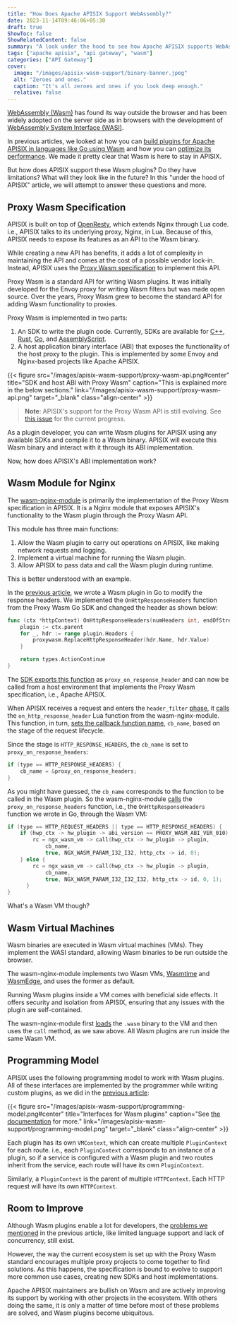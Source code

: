 ```yaml
---
title: "How Does Apache APISIX Support WebAssembly?"
date: 2023-11-14T09:46:06+05:30
draft: true
ShowToc: false
ShowRelatedContent: false
summary: "A look under the hood to see how Apache APISIX supports WebAssembly plugins."
tags: ["apache apisix", "api gateway", "wasm"]
categories: ["API Gateway"]
cover:
  image: "/images/apisix-wasm-support/binary-banner.jpeg"
  alt: "Zeroes and ones."
  caption: "It's all zeroes and ones if you look deep enough."
  relative: false
---
```


[WebAssembly (Wasm)](https://webassembly.org/) has found its way outside the browser and has been widely adopted on the server side as in browsers with the development of [WebAssembly System Interface (WASI)](https://github.com/WebAssembly/WASI).

In previous articles, we looked at how you can [build plugins for Apache APISIX in languages like Go using Wasm](/posts/tiny-apisix-plugin/) and how you can [optimize its performance](/posts/tinier-apisix-plugin/). We made it pretty clear that Wasm is here to stay in APISIX.

But how does APISIX support these Wasm plugins? Do they have limitations? What will they look like in the future? In this "under the hood of APISIX" article, we will attempt to answer these questions and more.

## Proxy Wasm Specification

APISIX is built on top of [OpenResty](https://apisix.apache.org/blog/2021/08/25/why-apache-apisix-chose-nginx-and-lua/), which extends Nginx through Lua code. i.e., APISIX talks to its underlying proxy, Nginx, in Lua. Because of this, APISIX needs to expose its features as an API to the Wasm binary.

While creating a new API has benefits, it adds a lot of complexity in maintaining the API and comes at the cost of a possible vendor lock-in. Instead, APISIX uses the [Proxy Wasm specification](https://github.com/proxy-wasm/spec/tree/master#host-environments) to implement this API.

Proxy Wasm is a standard API for writing Wasm plugins. It was initially developed for the Envoy proxy for writing Wasm filters but was made open source. Over the years, Proxy Wasm grew to become the standard API for adding Wasm functionality to proxies.

Proxy Wasm is implemented in two parts:

1. An SDK to write the plugin code. Currently, SDKs are available for [C++](https://github.com/proxy-wasm/proxy-wasm-cpp-sdk), [Rust](https://github.com/proxy-wasm/proxy-wasm-rust-sdk), [Go](https://github.com/tetratelabs/proxy-wasm-go-sdk), and [AssemblyScript](https://github.com/solo-io/proxy-runtime).
2. A host application binary interface (ABI) that exposes the functionality of the host proxy to the plugin. This is implemented by some Envoy and Nginx-based projects like Apache APISIX.

{{< figure src="/images/apisix-wasm-support/proxy-wasm-api.png#center" title="SDK and host ABI with Proxy Wasm" caption="This is explained more in the below sections." link="/images/apisix-wasm-support/proxy-wasm-api.png" target="_blank" class="align-center" >}}

> **Note**: APISIX's support for the Proxy Wasm API is still evolving. See [this issue](https://github.com/api7/wasm-nginx-module/issues/25) for the current progress.

As a plugin developer, you can write Wasm plugins for APISIX using any available SDKs and compile it to a Wasm binary. APISIX will execute this Wasm binary and interact with it through its ABI implementation.

Now, how does APISIX's ABI implementation work?

## Wasm Module for Nginx

The [wasm-nginx-module](https://github.com/api7/wasm-nginx-module) is primarily the implementation of the Proxy Wasm specification in APISIX. It is a Nginx module that exposes APISIX's functionality to the Wasm plugin through the Proxy Wasm API.

This module has three main functions:

1. Allow the Wasm plugin to carry out operations on APISIX, like making network requests and logging.
2. Implement a virtual machine for running the Wasm plugin.
3. Allow APISIX to pass data and call the Wasm plugin during runtime.

This is better understood with an example.

In the [previous article](/posts/tiny-apisix-plugin/), we wrote a Wasm plugin in Go to modify the response headers. We implemented the `OnHttpResponseHeaders` function from the Proxy Wasm Go SDK and changed the header as shown below:

```go
func (ctx *httpContext) OnHttpResponseHeaders(numHeaders int, endOfStream bool) types.Action {
	plugin := ctx.parent
	for _, hdr := range plugin.Headers {
		proxywasm.ReplaceHttpResponseHeader(hdr.Name, hdr.Value)
	}

	return types.ActionContinue
}
```

The [SDK exports this function](https://github.com/tetratelabs/proxy-wasm-go-sdk/blob/1b9daaf70730bd6197ca8a34b2a8af713bbce7ad/proxywasm/internal/abi_callback_l7.go#L63) as `proxy_on_response_header` and can now be called from a host environment that implements the Proxy Wasm specification, i.e., Apache APISIX.

When APISIX receives a request and enters the `header_filter` [phase](https://apisix.apache.org/docs/apisix/terminology/plugin/#plugins-execution-lifecycle), it [calls](https://github.com/apache/apisix/blob/1eaad271ecc78ae2001e9da79b347406bd9aa6be/apisix/wasm.lua#L119) the `on_http_response_header` Lua function from the wasm-nginx-module. This function, in turn, [sets the callback function name](https://github.com/api7/wasm-nginx-module/blob/ccc83f7397c711b5f99a55682134a0972a5a6040/src/http/ngx_http_wasm_module.c#L702), `cb_name`, based on the stage of the request lifecycle.

Since the stage is `HTTP_RESPONSE_HEADERS`, the `cb_name` is set to `proxy_on_response_headers`:

```c
if (type == HTTP_RESPONSE_HEADERS) {
	cb_name = &proxy_on_response_headers;
}
```

As you might have guessed, the `cb_name` corresponds to the function to be called in the Wasm plugin. So the wasm-nginx-module [calls](https://github.com/api7/wasm-nginx-module/blob/ccc83f7397c711b5f99a55682134a0972a5a6040/src/http/ngx_http_wasm_module.c#L710) the `proxy_on_response_headers` function, i.e., the `OnHttpResponseHeaders` function we wrote in Go, through the Wasm VM:

```c
if (type == HTTP_REQUEST_HEADERS || type == HTTP_RESPONSE_HEADERS) {
    if (hwp_ctx -> hw_plugin -> abi_version == PROXY_WASM_ABI_VER_010) {
        rc = ngx_wasm_vm -> call(hwp_ctx -> hw_plugin -> plugin,
            cb_name,
            true, NGX_WASM_PARAM_I32_I32, http_ctx -> id, 0);
    } else {
        rc = ngx_wasm_vm -> call(hwp_ctx -> hw_plugin -> plugin,
            cb_name,
            true, NGX_WASM_PARAM_I32_I32_I32, http_ctx -> id, 0, 1);
      }
}
```

What's a Wasm VM though?

## Wasm Virtual Machines

Wasm binaries are executed in Wasm virtual machines (VMs). They implement the WASI standard, allowing Wasm binaries to be run outside the browser.

The wasm-nginx-module implements two Wasm VMs, [Wasmtime](https://wasmtime.dev/) and [WasmEdge](https://wasmedge.org/), and uses the former as default.

Running Wasm plugins inside a VM comes with beneficial side effects. It offers security and isolation from APISIX, ensuring that any issues with the plugin are self-contained.

The wasm-nginx-module first [loads](https://github.com/api7/wasm-nginx-module/blob/ccc83f7397c711b5f99a55682134a0972a5a6040/lib/resty/proxy-wasm.lua#L81) the `.wasm` binary to the VM and then uses the `call` method, as we saw above. All Wasm plugins are run inside the same Wasm VM.

## Programming Model

APISIX uses the following programming model to work with Wasm plugins. All of these interfaces are implemented by the programmer while writing custom plugins, as we did in the [previous article](/posts/tiny-apisix-plugin/):

{{< figure src="/images/apisix-wasm-support/programming-model.png#center" title="Interfaces for Wasm plugins" caption="See [the documentation](https://apisix.apache.org/docs/apisix/wasm/) for more." link="/images/apisix-wasm-support/programming-model.png" target="_blank" class="align-center" >}}

Each plugin has its own `VMContext`, which can create multiple `PluginContext` for each route. i.e., each `PluginContext` corresponds to an instance of a plugin, so if a service is configured with a Wasm plugin and two routes inherit from the service, each route will have its own `PluginContext`.

Similarly, a `PluginContext` is the parent of multiple `HTTPContext`. Each HTTP request will have its own `HTTPContext`.

## Room to Improve

Although Wasm plugins enable a lot for developers, the [problems we mentioned](/posts/tiny-apisix-plugin/#wasm-for-the-win) in the previous article, like limited language support and lack of concurrency, still exist.

However, the way the current ecosystem is set up with the Proxy Wasm standard encourages multiple proxy projects to come together to find solutions. As this happens, the specification is bound to evolve to support more common use cases, creating new SDKs and host implementations.

Apache APISIX maintainers are bullish on Wasm and are actively improving its support by working with other projects in the ecosystem. With others doing the same, it is only a matter of time before most of these problems are solved, and Wasm plugins become ubiquitous.
